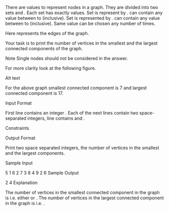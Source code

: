 There are  values to represent nodes in a graph. They are divided into two sets  and . Each set has exactly  values. Set  is represent by .  can contain any value between  to (inclusive). Set  is represented by .  can contain any value between  to (inclusive). Same value can be chosen any number of times.

Here  represents the edges of the graph.

Your task is to print the number of vertices in the smallest and the largest connected components of the graph.

Note Single nodes should not be considered in the answer.

For more clarity look at the following figure.

Alt text

For the above graph smallest connected component is 7 and largest connected component is 17.

Input Format

First line contains an integer .
Each of the next  lines contain two space-separated integers,  line contains  and .

Constraints

Output Format

Print two space separated integers, the number of vertices in the smallest and the largest components.

Sample Input

5
1 6 
2 7
3 8
4 9
2 6
Sample Output

2 4
Explanation

The number of vertices in the smallest connected component in the graph is  i.e. either  or .
The number of vertices in the largest connected component in the graph is  i.e. .
